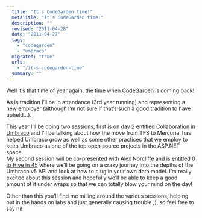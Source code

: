 ```yaml
---
  title: "It’s CodeGarden time!"
  metaTitle: "It’s CodeGarden time!"
  description: ""
  revised: "2011-04-28"
  date: "2011-04-27"
  tags: 
    - "codegarden"
    - "umbraco"
  migrated: "true"
  urls: 
    - "/it-s-codegarden-time"
  summary: ""
---
```

<p>Well it’s that time of year again, the time when <a href="http://codegarden11.com/">CodeGarden</a> is coming back!</p>  <p>As is tradition I’ll be in attendance (3rd year running) and representing a new employer (although I’m not sure if that’s such a good tradition to have upheld…).</p>  <p>This year I’ll be doing two sessions, first is on day 2 entitled <a href="http://codegarden11.com/sessions/day-2/slot-five/collaboration-in-umbraco.aspx">Collaboration in Umbraco</a> and I’ll be talking about how the move from TFS to Mercurial has helped Umbraco grow as well as some other practices that we employ to keep Umbraco as one of the top open source projects in the ASP.NET space.    <br />My second session will be co-presented with <a href="http://twitter.com/alex_norcliffe">Alex Norcliffe</a> and is entitled <a href="http://codegarden11.com/sessions/day-3/slot-two/0-to-hive-in-45.aspx">0 to Hive in 45</a> where we’ll be going on a crazy journey into the depths of the Umbraco v5 API and look at how to plug in your own data model. I’m really excited about this session and hopefully we’ll be able to keep a good amount of it under wraps so that we can totally blow your mind on the day!</p>  <p>Other than this you’ll find me milling around the various sessions, helping out in the hands on labs and just generally causing trouble ;), so feel free to say hi!</p>